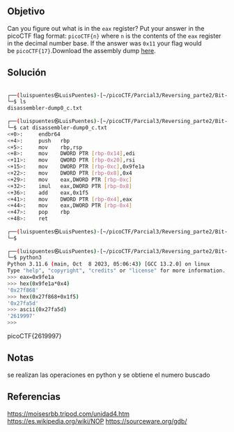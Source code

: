 ## Objetivo 
Can you figure out what is in the `eax` register? Put your answer in the picoCTF flag format: `picoCTF{n}` where `n` is the contents of the `eax` register in the decimal number base. If the answer was `0x11` your flag would be `picoCTF{17}`.Download the assembly dump [here](https://artifacts.picoctf.net/c/530/disassembler-dump0_c.txt).

## Solución
```bash
                                                                                                                                                                       
┌──(luispuentes㉿LuisPuentes)-[~/picoCTF/Parcial3/Reversing_parte2/Bit-O-Asm-3]
└─$ ls
disassembler-dump0_c.txt
                                                                                                                                                                       
┌──(luispuentes㉿LuisPuentes)-[~/picoCTF/Parcial3/Reversing_parte2/Bit-O-Asm-3]
└─$ cat disassembler-dump0_c.txt 
<+0>:     endbr64 
<+4>:     push   rbp
<+5>:     mov    rbp,rsp
<+8>:     mov    DWORD PTR [rbp-0x14],edi
<+11>:    mov    QWORD PTR [rbp-0x20],rsi
<+15>:    mov    DWORD PTR [rbp-0xc],0x9fe1a
<+22>:    mov    DWORD PTR [rbp-0x8],0x4
<+29>:    mov    eax,DWORD PTR [rbp-0xc]
<+32>:    imul   eax,DWORD PTR [rbp-0x8]
<+36>:    add    eax,0x1f5
<+41>:    mov    DWORD PTR [rbp-0x4],eax
<+44>:    mov    eax,DWORD PTR [rbp-0x4]
<+47>:    pop    rbp
<+48>:    ret
                                                                                                                                                                       
┌──(luispuentes㉿LuisPuentes)-[~/picoCTF/Parcial3/Reversing_parte2/Bit-O-Asm-3]
└─$ 
                                                                                                                                                                       
┌──(luispuentes㉿LuisPuentes)-[~/picoCTF/Parcial3/Reversing_parte2/Bit-O-Asm-3]
└─$ python3
Python 3.11.6 (main, Oct  8 2023, 05:06:43) [GCC 13.2.0] on linux
Type "help", "copyright", "credits" or "license" for more information.
>>> eax=0x9fe1a
>>> hex(0x9fe1a*0x4)
'0x27f868'
>>> hex(0x27f868+0x1f5)
'0x27fa5d'
>>> ascii(0x27fa5d)
'2619997'
>>> 

```

picoCTF{2619997}
## Notas
se realizan las operaciones en python y se obtiene el numero buscado

## Referencias
https://moisesrbb.tripod.com/unidad4.htm
https://es.wikipedia.org/wiki/NOP
https://sourceware.org/gdb/